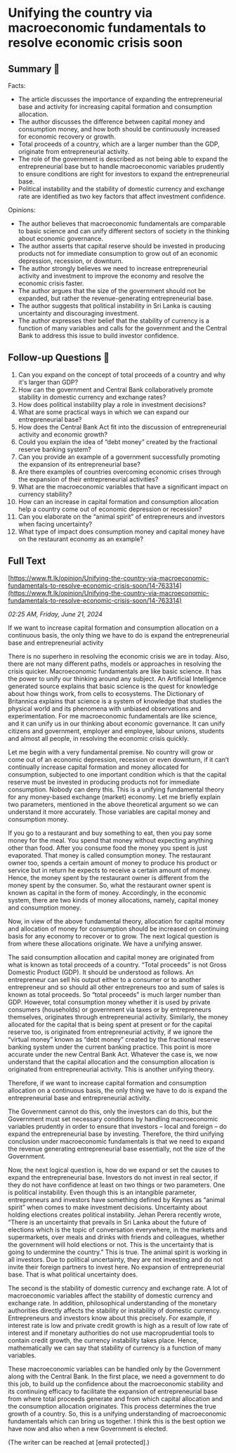 # Unifying the country via macroeconomic fundamentals to resolve economic crisis soon

## Summary 🤖

Facts:
- The article discusses the importance of expanding the entrepreneurial base and activity for increasing capital formation and consumption allocation. 
- The author discusses the difference between capital money and consumption money, and how both should be continuously increased for economic recovery or growth. 
- Total proceeds of a country, which are a larger number than the GDP, originate from entrepreneurial activity.
- The role of the government is described as not being able to expand the entrepreneurial base but to handle macroeconomic variables prudently to ensure conditions are right for investors to expand the entrepreneurial base.
- Political instability and the stability of domestic currency and exchange rate are identified as two key factors that affect investment confidence.

Opinions:
- The author believes that macroeconomic fundamentals are comparable to basic science and can unify different sectors of society in the thinking about economic governance.
- The author asserts that capital reserve should be invested in producing products not for immediate consumption to grow out of an economic depression, recession, or downturn.
- The author strongly believes we need to increase entrepreneurial activity and investment to improve the economy and resolve the economic crisis faster.
- The author argues that the size of the government should not be expanded, but rather the revenue-generating entrepreneurial base. 
- The author suggests that political instability in Sri Lanka is causing uncertainty and discouraging investment. 
- The author expresses their belief that the stability of currency is a function of many variables and calls for the government and the Central Bank to address this issue to build investor confidence.

## Follow-up Questions 🤖

1. Can you expand on the concept of total proceeds of a country and why it's larger than GDP?
2. How can the government and Central Bank collaboratively promote stability in domestic currency and exchange rates?
3. How does political instability play a role in investment decisions?
4. What are some practical ways in which we can expand our entrepreneurial base?
5. How does the Central Bank Act fit into the discussion of entrepreneurial activity and economic growth? 
6. Could you explain the idea of “debt money” created by the fractional reserve banking system? 
7. Can you provide an example of a government successfully promoting the expansion of its entrepreneurial base?
8. Are there examples of countries overcoming economic crises through the expansion of their entrepreneurial activities?
9. What are the macroeconomic variables that have a significant impact on currency stability?
10. How can an increase in capital formation and consumption allocation help a country come out of economic depression or recession? 
11. Can you elaborate on the “animal spirit” of entrepreneurs and investors when facing uncertainty?
12. What type of impact does consumption money and capital money have on the restaurant economy as an example?

## Full Text

[https://www.ft.lk/opinion/Unifying-the-country-via-macroeconomic-fundamentals-to-resolve-economic-crisis-soon/14-763314](https://www.ft.lk/opinion/Unifying-the-country-via-macroeconomic-fundamentals-to-resolve-economic-crisis-soon/14-763314)

*02:25 AM, Friday, June 21, 2024*

If we want to increase capital formation and consumption allocation on a continuous basis, the only thing we have to do is expand the entrepreneurial base and entrepreneurial activity

There is no superhero in resolving the economic crisis we are in today. Also, there are not many different paths, models or approaches in resolving the crisis quicker. Macroeconomic fundamentals are like basic science. It has the power to unify our thinking around any subject. An Artificial Intelligence generated source explains that basic science is the quest for knowledge about how things work, from cells to ecosystems. The Dictionary of Britannica explains that science is a system of knowledge that studies the physical world and its phenomena with unbiased observations and experimentation. For me macroeconomic fundamentals are like science, and it can unify us in our thinking about economic governance. It can unify citizens and government, employer and employee, labour unions, students and almost all people, in resolving the economic crisis quickly.

Let me begin with a very fundamental premise. No country will grow or come out of an economic depression, recession or even downturn, if it can’t continually increase capital formation and money allocated for consumption, subjected to one important condition which is that the capital reserve must be invested in producing products not for immediate consumption. Nobody can deny this. This is a unifying fundamental theory for any money-based exchange (market) economy. Let me briefly explain two parameters, mentioned in the above theoretical argument so we can understand it more accurately. Those variables are capital money and consumption money.

If you go to a restaurant and buy something to eat, then you pay some money for the meal. You spend that money without expecting anything other than food. After you consume food the money you spent is just evaporated. That money is called consumption money. The restaurant owner too, spends a certain amount of money to produce his product or service but in return he expects to receive a certain amount of money. Hence, the money spent by the restaurant owner is different from the money spent by the consumer. So, what the restaurant owner spent is known as capital in the form of money. Accordingly, in the economic system, there are two kinds of money allocations, namely, capital money and consumption money.

Now, in view of the above fundamental theory, allocation for capital money and allocation of money for consumption should be increased on continuing basis for any economy to recover or to grow. The next logical question is from where these allocations originate. We have a unifying answer.

The said consumption allocation and capital money are originated from what is known as total proceeds of a country. “Total proceeds” is not Gross Domestic Product (GDP). It should be understood as follows. An entrepreneur can sell his output either to a consumer or to another entrepreneur and so should all other entrepreneurs too and sum of sales is known as total proceeds. So “total proceeds” is much larger number than GDP. However, total consumption money whether it is used by private consumers (households) or government via taxes or by entrepreneurs themselves, originates through entrepreneurial activity. Similarly, the money allocated for the capital that is being spent at present or for the capital reserve too, is originated from entrepreneurial activity, if we ignore the “virtual money” known as “debt money” created by the fractional reserve banking system under the current banking practice. This point is more accurate under the new Central Bank Act. Whatever the case is, we now understand that the capital allocation and the consumption allocation is originated from entrepreneurial activity. This is another unifying theory.

Therefore, if we want to increase capital formation and consumption allocation on a continuous basis, the only thing we have to do is expand the entrepreneurial base and entrepreneurial activity.

The Government cannot do this, only the investors can do this, but the Government must set necessary conditions by handling macroeconomic variables prudently in order to ensure that investors – local and foreign – do expand the entrepreneurial base by investing. Therefore, the third unifying conclusion under macroeconomic fundamentals is that we need to expand the revenue generating entrepreneurial base essentially, not the size of the Government.

Now, the next logical question is, how do we expand or set the causes to expand the entrepreneurial base. Investors do not invest in real sector, if they do not have confidence at least on two things or two parameters. One is political instability. Even though this is an intangible parameter, entrepreneurs and investors have something defined by Keynes as “animal spirit” when comes to make investment decisions. Uncertainty about holding elections creates political instability. Jehan Perera recently wrote, “There is an uncertainty that prevails in Sri Lanka about the future of elections which is the topic of conversation everywhere, in the markets and supermarkets, over meals and drinks with friends and colleagues, whether the government will hold elections or not. This is the uncertainty that is going to undermine the country.” This is true. The animal spirit is working in all investors. Due to political uncertainty, they are not investing and do not invite their foreign partners to invest here. No expansion of entrepreneurial base. That is what political uncertainty does.

The second is the stability of domestic currency and exchange rate. A lot of macroeconomic variables affect the stability of domestic currency and exchange rate. In addition, philosophical understanding of the monetary authorities directly affects the stability or instability of domestic currency. Entrepreneurs and investors know about this precisely. For example, if interest rate is low and private credit growth is high as a result of low rate of interest and if monetary authorities do not use macroprudential tools to contain credit growth, the currency instability takes place. Hence, mathematically we can say that stability of currency is a function of many variables.

These macroeconomic variables can be handled only by the Government along with the Central Bank. In the first place, we need a government to do this job, to build up the confidence about the macroeconomic stability and its continuing efficacy to facilitate the expansion of entrepreneurial base from where total proceeds generate and from which capital allocation and the consumption allocation originates. This process determines the true growth of a country. So, this is a unifying understanding of macroeconomic fundamentals which can bring us together. I think this is the best option we have now and also when a new Government is elected.

(The writer can be reached at [email protected].)

